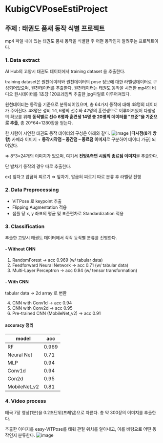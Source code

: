 # KubigCVPoseEstiProject
## 주제 : 태권도 품새 동작 식별 프로젝트
mp4 파일 내에 있는 태권도 품새 동작을 식별한 후 어떤 동작인지 알려주는 프로젝트이다.

### 1. Data extract
AI Hub의 고양시 태권도 데이터에서 training dataset 을 추출한다.

training dataset은 원천데이터와 원천데이터의 pose 정보에 대한 라벨링데이터로 구성되어있으며, 원천데이터를 추출한다. 원천데이터는 태권도 동작을 시연한 mp4의 비디오 원시데이터를 1초당 120프레임씩 추출한 jpg파일로 이루어져있다. 

원천데이터는 동작을 기준으로 분류되어있으며, 총 64가지 동작에 대해 48명의 데이터가 주어진다. 
48명은 성비 1:1, 6명의 선수와 42명의 훈련생으로 이루어져있어 다양성의 확보를 위해 **동작별로 선수 6명과 훈련생 14명 총 20명의 데이터를 "표준"을 기준으로 추출**, 총 20*64=1280장을 얻는다.

한 사람이 시연한 태권도 동작 데이터의 구성은 아래와 같다.
![image](https://github.com/MinkyuRamen/KubigCVPoseEstiProject/assets/108858246/088ddcfd-8f7a-4eb5-a3a6-39bf04484664)
[**다시점(8개 방향)** 카메라 이미지 + **동작시작점 – 중간점 – 종료점 이미지**로 구분하여 데이터 가공] 되어있다.

⇒ 8*3=24개의 이미지가 있으며, 여기서 **전방&측면 시점의 종료점 이미지**을 추출한다.

단 발차기 동작의 경우 따로 추출한다.

ex) 앞차고 압굽혀 찌르기 ⇒ 앞차기, 압굽혀 찌르기 따로 분류 후 라벨링 진행

### 2. Data Preprocessing
- ViTPose 로 keypoint 추출
- Flipping Augmentation 적용
- 샘플 당 x, y 좌표의 평균 및 표준편차로 Standardization 적용

### 3. Classification
추출한 고양시 태권도 데이터에서 각각 동작별 분류를 진행한다.

#### - Without CNN
 1. RandomForest -> acc 0.969 (w/ tabular data)
 2. Feedforward Neural Network -> acc 0.71 (w/ tabular data)
 3. Multi-Layer Perceptron -> acc 0.94 (w/ tensor transformation)

#### - With CNN
tabular data -> 2d array 로 변환

 4. CNN with Conv1d -> acc 0.94
 5. CNN with Conv2d -> acc 0.95
 6. Pre-trained CNN (MobileNet_v2) -> acc 0.91

#### accuracy 정리
|model|acc|
|-----|---|
|RF|0.969|
|Neural Net|0.71|
|MLP|0.94|
|Conv1d|0.94|
|Con2d|0.95|
|MobileNet_v2|0.81|

### 4. Video process
태극 7장 영상(1분)을 0.2초단위(프레임)으로 자른다. 총 약 300장의 이미지를 추출한다.

추출한 이미지를 easy-ViTPose를 태워 관절 위치를 알아내고, 이를 바탕으로 어떤 동작인지 분류한다.
![image](https://github.com/MinkyuRamen/KubigCVPoseEstiProject/assets/108858246/7323ff4b-a5b1-4653-9da1-aa019f8a7530)
